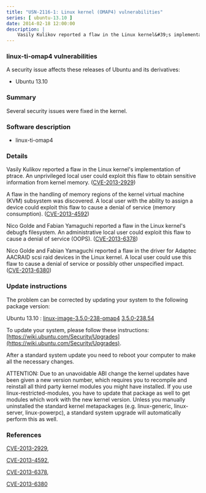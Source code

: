 ```yaml
---
title: "USN-2116-1: Linux kernel (OMAP4) vulnerabilities"
series: [ ubuntu-13.10 ]
date: 2014-02-18 12:00:00
description: |
    Vasily Kulikov reported a flaw in the Linux kernel&#39;s implementation of ptrace. An unprivileged local user could exploit this flaw to obtain sensitive information from kernel memory. ([CVE-2013-2929](http://people.ubuntu.com/~ubuntu-security/cve/CVE-2013-2929))
--- 
```

 
### linux-ti-omap4 vulnerabilities

A security issue affects these releases of Ubuntu and its derivatives:

* Ubuntu 13.10

### Summary

Several security issues were fixed in the kernel. 

### Software description

* linux-ti-omap4 

### Details

Vasily Kulikov reported a flaw in the Linux kernel&#39;s implementation of ptrace. An unprivileged local user could exploit this flaw to obtain sensitive information from kernel memory. ([CVE-2013-2929](http://people.ubuntu.com/~ubuntu-security/cve/CVE-2013-2929))

A flaw in the handling of memory regions of the kernel virtual machine (KVM) subsystem was discovered. A local user with the ability to assign a device could exploit this flaw to cause a denial of service (memory consumption). ([CVE-2013-4592](http://people.ubuntu.com/~ubuntu-security/cve/CVE-2013-4592))

Nico Golde and Fabian Yamaguchi reported a flaw in the Linux kernel&#39;s debugfs filesystem. An administrative local user could exploit this flaw to cause a denial of service (OOPS). ([CVE-2013-6378](http://people.ubuntu.com/~ubuntu-security/cve/CVE-2013-6378))

Nico Golde and Fabian Yamaguchi reported a flaw in the driver for Adaptec AACRAID scsi raid devices in the Linux kernel. A local user could use this flaw to cause a denial of service or possibly other unspecified impact. ([CVE-2013-6380](http://people.ubuntu.com/~ubuntu-security/cve/CVE-2013-6380)) 

### Update instructions

The problem can be corrected by updating your system to the following package version:

Ubuntu 13.10
 : [linux-image-3.5.0-238-omap4](https://launchpad.net/ubuntu/+source/linux-ti-omap4) <span> [3.5.0-238.54](https://launchpad.net/ubuntu/+source/linux-ti-omap4/3.5.0-238.54) </span> 

To update your system, please follow these instructions: [https://wiki.ubuntu.com/Security/Upgrades](https://wiki.ubuntu.com/Security/Upgrades).

After a standard system update you need to reboot your computer to make all the necessary changes.

ATTENTION: Due to an unavoidable ABI change the kernel updates have been given a new version number, which requires you to recompile and reinstall all third party kernel modules you might have installed. If you use linux-restricted-modules, you have to update that package as well to get modules which work with the new kernel version. Unless you manually uninstalled the standard kernel metapackages (e.g. linux-generic, linux-server, linux-powerpc), a standard system upgrade will automatically perform this as well. 

### References

 [CVE-2013-2929](http://people.ubuntu.com/~ubuntu-security/cve/CVE-2013-2929), 

 [CVE-2013-4592](http://people.ubuntu.com/~ubuntu-security/cve/CVE-2013-4592), 

 [CVE-2013-6378](http://people.ubuntu.com/~ubuntu-security/cve/CVE-2013-6378), 

 [CVE-2013-6380](http://people.ubuntu.com/~ubuntu-security/cve/CVE-2013-6380)
 
